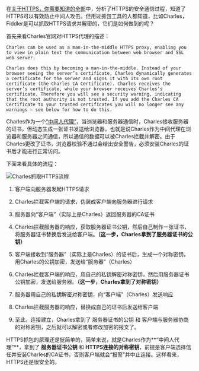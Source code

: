 在[关于HTTPS，你需要知道的全部](./关于HTTPS，你需要知道的全部.md)中，分析了HTTPS的安全通信过程，知道了HTTPS可以有效防止中间人攻击。但用过抓包工具的人都知道，比如Charles，Fiddler是可以抓取HTTPS请求并解密的，它们是如何做到的呢？

首先来看Charles官网对HTTPS代理的描述：

`Charles can be used as a man-in-the-middle HTTPS proxy, enabling you to view in plain text the communication between web browser and SSL web server.`

`Charles does this by becoming a man-in-the-middle. Instead of your browser seeing the server’s certificate, Charles dynamically generates a certificate for the server and signs it with its own root certificate (the Charles CA Certificate). Charles receives the server’s certificate, while your browser receives Charles’s certificate. Therefore you will see a security warning, indicating that the root authority is not trusted. If you add the Charles CA Certificate to your trusted certificates you will no longer see any warnings – see below for how to do this.
`

Charles作为一个[“中间人代理”](https://zh.wikipedia.org/wiki/%E4%B8%AD%E9%97%B4%E4%BA%BA%E6%94%BB%E5%87%BB)，当浏览器和服务器通信时，Charles接收服务器的证书，但动态生成一张证书发送给浏览器，也就是说Charles作为中间代理在浏览器和服务器之间通信，所以通信的数据可以被Charles拦截并解密。由于Charles更改了证书，浏览器校验不通过会给出安全警告，必须安装Charles的证书后才能进行正常访问。

下面来看具体的流程：

![Charles抓取HTTPS流程](http://upload-images.jianshu.io/upload_images/2438937-a453e3e411efcae5.png?imageMogr2/auto-orient/strip%7CimageView2/2/w/1240)

1. 客户端向服务器发起HTTPS请求

2. Charles拦截客户端的请求，伪装成客户端向服务器进行请求

3. 服务器向“客户端”（实际上是Charles）返回服务器的CA证书

4. Charles拦截服务器的响应，获取服务器证书公钥，然后自己制作一张证书，将服务器证书替换后发送给客户端。**（这一步，Charles拿到了服务器证书的公钥）**

5. 客户端接收到“服务器”（实际上是Charles）的证书后，生成一个对称密钥，用Charles的公钥加密，发送给“服务器”（Charles）

6. Charles拦截客户端的响应，用自己的私钥解密对称密钥，然后用服务器证书公钥加密，发送给服务器。**（这一步，Charles拿到了对称密钥）**

7. 服务器用自己的私钥解密对称密钥，向“客户端”（Charles）发送响应

8. Charles拦截服务器的响应，替换成自己的证书后发送给客户端

9. 至此，连接建立，Charles拿到了 服务器证书的公钥 和 客户端与服务器协商的对称密钥，之后就可以解密或者修改加密的报文了。

HTTPS抓包的原理还是挺简单的，简单来说，就是Charles作为**“中间人代理”**，拿到了 **服务器证书公钥** 和 **HTTPS连接的对称密钥**，前提是客户端选择信任并安装Charles的CA证书，否则客户端就会“报警”并中止连接。这样看来，HTTPS还是很安全的。